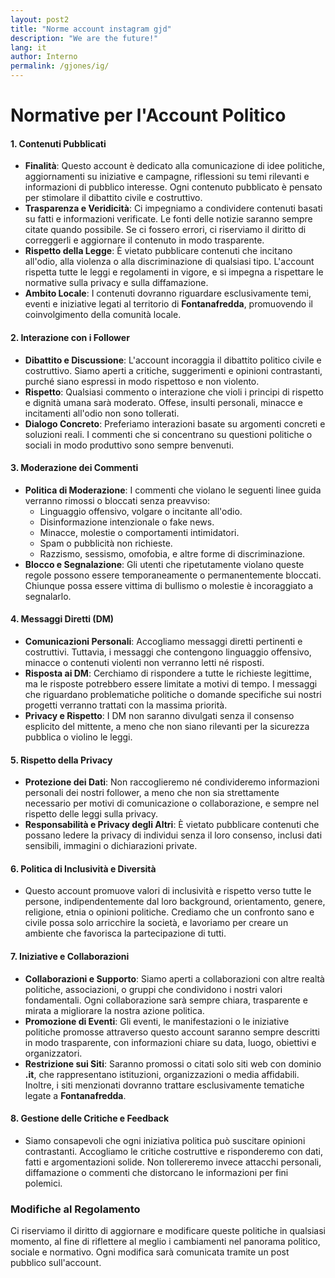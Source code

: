 ```yaml
---
layout: post2
title: "Norme account instagram gjd"
description: "We are the future!"
lang: it
author: Interno
permalink: /gjones/ig/
---
```


# Normative per l'Account Politico

#### 1. **Contenuti Pubblicati**
- **Finalità**: Questo account è dedicato alla comunicazione di idee politiche, aggiornamenti su iniziative e campagne, riflessioni su temi rilevanti e informazioni di pubblico interesse. Ogni contenuto pubblicato è pensato per stimolare il dibattito civile e costruttivo.
- **Trasparenza e Veridicità**: Ci impegniamo a condividere contenuti basati su fatti e informazioni verificate. Le fonti delle notizie saranno sempre citate quando possibile. Se ci fossero errori, ci riserviamo il diritto di correggerli e aggiornare il contenuto in modo trasparente.
- **Rispetto della Legge**: È vietato pubblicare contenuti che incitano all'odio, alla violenza o alla discriminazione di qualsiasi tipo. L'account rispetta tutte le leggi e regolamenti in vigore, e si impegna a rispettare le normative sulla privacy e sulla diffamazione.
- **Ambito Locale**: I contenuti dovranno riguardare esclusivamente temi, eventi e iniziative legati al territorio di **Fontanafredda**, promuovendo il coinvolgimento della comunità locale.

#### 2. **Interazione con i Follower**
- **Dibattito e Discussione**: L'account incoraggia il dibattito politico civile e costruttivo. Siamo aperti a critiche, suggerimenti e opinioni contrastanti, purché siano espressi in modo rispettoso e non violento.
- **Rispetto**: Qualsiasi commento o interazione che violi i principi di rispetto e dignità umana sarà moderato. Offese, insulti personali, minacce e incitamenti all'odio non sono tollerati.
- **Dialogo Concreto**: Preferiamo interazioni basate su argomenti concreti e soluzioni reali. I commenti che si concentrano su questioni politiche o sociali in modo produttivo sono sempre benvenuti.

#### 3. **Moderazione dei Commenti**
- **Politica di Moderazione**: I commenti che violano le seguenti linee guida verranno rimossi o bloccati senza preavviso:
  - Linguaggio offensivo, volgare o incitante all'odio.
  - Disinformazione intenzionale o fake news.
  - Minacce, molestie o comportamenti intimidatori.
  - Spam o pubblicità non richieste.
  - Razzismo, sessismo, omofobia, e altre forme di discriminazione.
- **Blocco e Segnalazione**: Gli utenti che ripetutamente violano queste regole possono essere temporaneamente o permanentemente bloccati. Chiunque possa essere vittima di bullismo o molestie è incoraggiato a segnalarlo.

#### 4. **Messaggi Diretti (DM)**
- **Comunicazioni Personali**: Accogliamo messaggi diretti pertinenti e costruttivi. Tuttavia, i messaggi che contengono linguaggio offensivo, minacce o contenuti violenti non verranno letti né risposti.
- **Risposta ai DM**: Cerchiamo di rispondere a tutte le richieste legittime, ma le risposte potrebbero essere limitate a motivi di tempo. I messaggi che riguardano problematiche politiche o domande specifiche sui nostri progetti verranno trattati con la massima priorità.
- **Privacy e Rispetto**: I DM non saranno divulgati senza il consenso esplicito del mittente, a meno che non siano rilevanti per la sicurezza pubblica o violino le leggi.

#### 5. **Rispetto della Privacy**
- **Protezione dei Dati**: Non raccoglieremo né condivideremo informazioni personali dei nostri follower, a meno che non sia strettamente necessario per motivi di comunicazione o collaborazione, e sempre nel rispetto delle leggi sulla privacy.
- **Responsabilità e Privacy degli Altri**: È vietato pubblicare contenuti che possano ledere la privacy di individui senza il loro consenso, inclusi dati sensibili, immagini o dichiarazioni private.

#### 6. **Politica di Inclusività e Diversità**
- Questo account promuove valori di inclusività e rispetto verso tutte le persone, indipendentemente dal loro background, orientamento, genere, religione, etnia o opinioni politiche. Crediamo che un confronto sano e civile possa solo arricchire la società, e lavoriamo per creare un ambiente che favorisca la partecipazione di tutti.

#### 7. **Iniziative e Collaborazioni**
- **Collaborazioni e Supporto**: Siamo aperti a collaborazioni con altre realtà politiche, associazioni, o gruppi che condividono i nostri valori fondamentali. Ogni collaborazione sarà sempre chiara, trasparente e mirata a migliorare la nostra azione politica.
- **Promozione di Eventi**: Gli eventi, le manifestazioni o le iniziative politiche promosse attraverso questo account saranno sempre descritti in modo trasparente, con informazioni chiare su data, luogo, obiettivi e organizzatori.
- **Restrizione sui Siti**: Saranno promossi o citati solo siti web con dominio **.it**, che rappresentano istituzioni, organizzazioni o media affidabili. Inoltre, i siti menzionati dovranno trattare esclusivamente tematiche legate a **Fontanafredda**.

#### 8. **Gestione delle Critiche e Feedback**
- Siamo consapevoli che ogni iniziativa politica può suscitare opinioni contrastanti. Accogliamo le critiche costruttive e risponderemo con dati, fatti e argomentazioni solide. Non tollereremo invece attacchi personali, diffamazione o commenti che distorcano le informazioni per fini polemici.

### **Modifiche al Regolamento**
Ci riserviamo il diritto di aggiornare e modificare queste politiche in qualsiasi momento, al fine di riflettere al meglio i cambiamenti nel panorama politico, sociale e normativo. Ogni modifica sarà comunicata tramite un post pubblico sull'account.